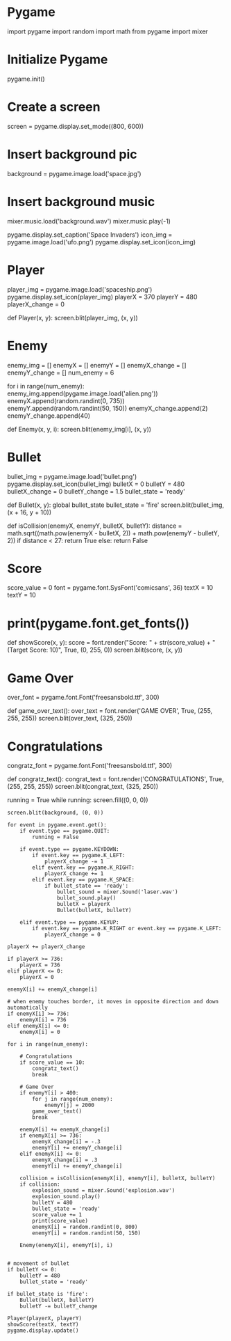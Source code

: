 # Pygame

import pygame
import random
import math
from pygame import mixer

# Initialize Pygame
pygame.init()

# Create a screen
screen = pygame.display.set_mode((800, 600))

# Insert background pic
background = pygame.image.load('space.jpg')

# Insert background music
mixer.music.load('background.wav')
mixer.music.play(-1)

pygame.display.set_caption('Space Invaders')
icon_img = pygame.image.load('ufo.png')
pygame.display.set_icon(icon_img)

# Player
player_img = pygame.image.load('spaceship.png')
pygame.display.set_icon(player_img)
playerX = 370
playerY = 480
playerX_change = 0


def Player(x, y):
    screen.blit(player_img, (x, y))


# Enemy
enemy_img = []
enemyX = []
enemyY = []
enemyX_change = []
enemyY_change = []
num_enemy = 6

for i in range(num_enemy):
    enemy_img.append(pygame.image.load('alien.png'))
    enemyX.append(random.randint(0, 735))
    enemyY.append(random.randint(50, 150))
    enemyX_change.append(2)
    enemyY_change.append(40)


def Enemy(x, y, i):
    screen.blit(enemy_img[i], (x, y))


# Bullet
bullet_img = pygame.image.load('bullet.png')
pygame.display.set_icon(bullet_img)
bulletX = 0
bulletY = 480
bulletX_change = 0
bulletY_change = 1.5
bullet_state = 'ready'


def Bullet(x, y):
    global bullet_state
    bullet_state = 'fire'
    screen.blit(bullet_img, (x + 16, y + 10))


def isCollision(enemyX, enemyY, bulletX, bulletY):
    distance = math.sqrt((math.pow(enemyX - bulletX, 2)) + math.pow(enemyY - bulletY, 2))
    if distance < 27:
        return True
    else:
        return False


# Score
score_value = 0
font = pygame.font.SysFont('comicsans', 36)
textX = 10
textY = 10


# print(pygame.font.get_fonts())

def showScore(x, y):
    score = font.render("Score: " + str(score_value) + "  (Target Score: 10)", True, (0, 255, 0))
    screen.blit(score, (x, y))


# Game Over
over_font = pygame.font.Font('freesansbold.ttf', 300)


def game_over_text():
    over_text = font.render('GAME OVER', True, (255, 255, 255))
    screen.blit(over_text, (325, 250))

# Congratulations
congratz_font = pygame.font.Font('freesansbold.ttf', 300)


def congratz_text():
    congrat_text = font.render('CONGRATULATIONS', True, (255, 255, 255))
    screen.blit(congrat_text, (325, 250))


running = True
while running:
    screen.fill((0, 0, 0))

    screen.blit(background, (0, 0))

    for event in pygame.event.get():
        if event.type == pygame.QUIT:
            running = False

        if event.type == pygame.KEYDOWN:
            if event.key == pygame.K_LEFT:
                playerX_change -= 1
            elif event.key == pygame.K_RIGHT:
                playerX_change += 1
            elif event.key == pygame.K_SPACE:
                if bullet_state == 'ready':
                    bullet_sound = mixer.Sound('laser.wav')
                    bullet_sound.play()
                    bulletX = playerX
                    Bullet(bulletX, bulletY)

        elif event.type == pygame.KEYUP:
            if event.key == pygame.K_RIGHT or event.key == pygame.K_LEFT:
                playerX_change = 0

    playerX += playerX_change

    if playerX >= 736:
        playerX = 736
    elif playerX <= 0:
        playerX = 0

    enemyX[i] += enemyX_change[i]

    # when enemy touches border, it moves in opposite direction and down automatically
    if enemyX[i] >= 736:
        enemyX[i] = 736
    elif enemyX[i] <= 0:
        enemyX[i] = 0

    for i in range(num_enemy):

        # Congratulations
        if score_value == 10:
            congratz_text()
            break

        # Game Over
        if enemyY[i] > 400:
            for j in range(num_enemy):
                enemyY[j] = 2000
            game_over_text()
            break

        enemyX[i] += enemyX_change[i]
        if enemyX[i] >= 736:
            enemyX_change[i] = -.3
            enemyY[i] += enemyY_change[i]
        elif enemyX[i] <= 0:
            enemyX_change[i] = .3
            enemyY[i] += enemyY_change[i]

        collision = isCollision(enemyX[i], enemyY[i], bulletX, bulletY)
        if collision:
            explosion_sound = mixer.Sound('explosion.wav')
            explosion_sound.play()
            bulletY = 480
            bullet_state = 'ready'
            score_value += 1
            print(score_value)
            enemyX[i] = random.randint(0, 800)
            enemyY[i] = random.randint(50, 150)

        Enemy(enemyX[i], enemyY[i], i)


    # movement of bullet
    if bulletY <= 0:
        bulletY = 480
        bullet_state = 'ready'

    if bullet_state is 'fire':
        Bullet(bulletX, bulletY)
        bulletY -= bulletY_change

    Player(playerX, playerY)
    showScore(textX, textY)
    pygame.display.update()
